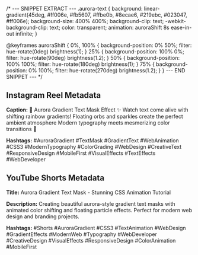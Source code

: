 /* --- SNIPPET EXTRACT ---
.aurora-text {
    background: linear-gradient(45deg, #ff006e, #fb5607, #ffbe0b, #8ecae6, #219ebc, #023047, #ff006e);
    background-size: 400% 400%;
    background-clip: text;
    -webkit-background-clip: text;
    color: transparent;
    animation: auroraShift 8s ease-in-out infinite;
}

@keyframes auroraShift {
    0%, 100% { background-position: 0% 50%; filter: hue-rotate(0deg) brightness(1); }
    25% { background-position: 100% 0%; filter: hue-rotate(90deg) brightness(1.2); }
    50% { background-position: 100% 100%; filter: hue-rotate(180deg) brightness(1); }
    75% { background-position: 0% 100%; filter: hue-rotate(270deg) brightness(1.2); }
}
--- END SNIPPET --- */

## Instagram Reel Metadata

**Caption:**
🌈 Aurora Gradient Text Mask Effect ✨
Watch text come alive with shifting rainbow gradients!
Floating orbs and sparkles create the perfect ambient atmosphere
Modern typography meets mesmerizing color transitions 🎨

**Hashtags:**
#AuroraGradient #TextMask #GradientText #WebAnimation #CSS3 #ModernTypography #ColorGrading #WebDesign #CreativeText #ResponsiveDesign #MobileFirst #VisualEffects #TextEffects #WebDeveloper

## YouTube Shorts Metadata

**Title:** Aurora Gradient Text Mask - Stunning CSS Animation Tutorial

**Description:**
Creating beautiful aurora-style gradient text masks with animated color shifting and floating particle effects. Perfect for modern web design and branding projects.

**Hashtags:**
#Shorts #AuroraGradient #CSS3 #TextAnimation #WebDesign #GradientEffects #ModernWeb #Typography #WebDeveloper #CreativeDesign #VisualEffects #ResponsiveDesign #ColorAnimation #MobileFirst